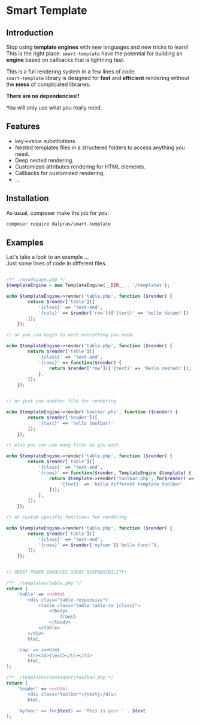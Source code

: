 Smart Template
===============

## Introduction

Stop using **template engines** with new languages and new tricks to learn!  
This is the right place: `smart-template` have the potential for building an **engine** based on callbacks that is lightning fast.  

This is a full rendering system in a few lines of code.  
`smart-template` library is designed for **fast** and **efficient** rendering without the **mess** of complicated libraries.   

**There are no dependencies!!**  

You will only use what you really need.  

## Features

- key->value substitutions.
- Nested templates files in a structered folders to access anything you need.
- Deep nested rendering.
- Customized attributes rendering for HTML elements.
- Callbacks for customized rendering.
- ...

## Installation

As usual, composer make the job for you:

```bash
composer require dalpras/smart-template
```

## Examples
Let's take a look to an example ...  
Just some lines of code in different files.  

```php

/** ./mywebpage.php */
$templateEngine = new TemplateEngine(__DIR__ . '/templates');

echo $templateEngine->render('table.php', function ($render) {
        return $render['table']([
            '{class}' => 'text-end',
            '{cols}' => $render['row'](['{text}' => 'hello datum!'])
        ]);
    });

// or you can begin to nest everything you need

echo $templateEngine->render('table.php', function ($render) {
        return $render['table']([
            '{class}' => 'text-end',
            '{rows}' => function($render) {
                return $render['row'](['{text}' => 'hello nested!']);
            },
        ]);
    });


// or just use another file for rendering

echo $templateEngine->render('toolbar.php', function ($render) {
        return $render['header']([
            '{text}' => 'hello toolbar!'
        ]);
    });

// also you can use many files as you want

echo $templateEngine->render('table.php', function ($render) {
        return $render['table']([
            '{class}' => 'text-end',
            '{rows}' => function($render, TemplateEngine $template) {
                return $template->render('toolbar.php', fn($render) => $render['header']([
                    '{text}' => 'hello different template toolbar'
                ]));
            },
        ]);
    });

// or custom specific functions for rendering

echo $templateEngine->render('table.php', function ($render) {
        return $render['table']([
            '{class}' => 'text-end',
            '{rows}' => $render['myfunc']('hello func!'),
        ]);
    });


// GREAT POWER INVOLVES GREAT RESPONSIBILITY!
```


```php
/** ./templates/table.php */
return [
    'table' => <<<html
        <div class="table-responsive">
            <table class="table table-sm {class}">
                <tbody>
                    {rows}
                </tbody>
            </table>
        </div>
        html,

    'row' => <<<html
        <tr><td>{text}</tr></td>
        html,
];
```


```php
/** ./templates/nesteddir/toolbar.php */
return [
    'header' => <<<html
        <div class="toolbar">{text}</div>
        html,
        
    'myfunc' => fn($text) => 'This is your ' . $text
];
```